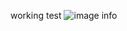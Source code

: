 working test
![image info](https://cdn.discordapp.com/attachments/753373013352644698/976563014834741268/unknown.png)

